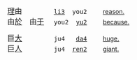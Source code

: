 

<big>[理]()由　　　</big>　<tt> [li3](#)  you2 </tt>　　[reason.](https://translate.google.com/?sl=zh&tl=en&text=理由)   
<big>由[於]()　由[于]()</big>　<tt> you2  [yu2](#) </tt>　　[because.](https://translate.google.com/?sl=zh&tl=en&text=由于)

<big>巨[大]()　　　</big>　<tt> ju4   [da4](#) </tt>　　[huge.](https://translate.google.com/?sl=zh&tl=en&text=巨大)   
<big>巨[人]()　　　</big>　<tt> ju4  [ren2](#) </tt>　　[giant.](https://translate.google.com/?sl=zh&tl=en&text=巨人)
